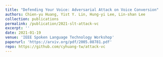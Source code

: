 ```yaml
---
title: "Defending Your Voice: Adversarial Attack on Voice Conversion"
authors: Chien-yu Huang, Yist Y. Lin, Hung-yi Lee, Lin-shan Lee
collection: publications
permalink: /publication/2021-slt-attack-vc
excerpt: ''
date: 2021-01-19
venue: 'IEEE Spoken Language Technology Workshop'
paperurl: 'https://arxiv.org/pdf/2005.08781.pdf'
repo: https://github.com/cyhuang-tw/attack-vc
---
```

